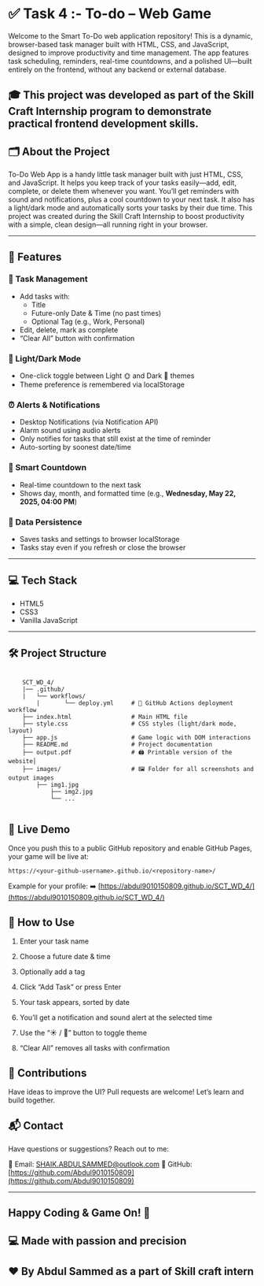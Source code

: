 
# ✅ Task 4 :- To-do – Web Game 

Welcome to the Smart To-Do web application repository! This is a dynamic, browser-based task manager built with HTML, CSS, and JavaScript, designed to improve productivity and time management. The app features task scheduling, reminders, real-time countdowns, and a polished UI—built entirely on the frontend, without any backend or external database.

## 🎓 This project was developed as part of the Skill Craft Internship program to demonstrate practical frontend development skills.

## 🗂️ About the Project
 To-Do Web App is a handy little task manager built with just HTML, CSS, and JavaScript. It helps you keep track of your tasks easily—add, edit, complete, or delete them whenever you want. You’ll get reminders with sound and notifications, plus a cool countdown to your next task. It also has a light/dark mode and automatically sorts your tasks by their due time. This project was created during the Skill Craft Internship to boost productivity with a simple, clean design—all running right in your browser.
 
---

## 🚀 Features

### 🧾 Task Management
- Add tasks with:
  - Title
  - Future-only Date & Time (no past times)
  - Optional Tag (e.g., Work, Personal)
- Edit, delete, mark as complete
- “Clear All” button with confirmation

### 🌙 Light/Dark Mode
- One-click toggle between Light 🌞 and Dark 🌙 themes
- Theme preference is remembered via localStorage

### ⏰ Alerts & Notifications
- Desktop Notifications (via Notification API)
- Alarm sound using audio alerts
- Only notifies for tasks that still exist at the time of reminder
- Auto-sorting by soonest date/time

### 🧠 Smart Countdown
- Real-time countdown to the next task
- Shows day, month, and formatted time (e.g., **Wednesday, May 22, 2025, 04:00 PM**)

### 💾 Data Persistence
- Saves tasks and settings to browser localStorage
- Tasks stay even if you refresh or close the browser

---

## 💻 Tech Stack

- HTML5  
- CSS3  
- Vanilla JavaScript  

---

## 🛠️ Project Structure

```

	SCT_WD_4/
	|── .github/
   	|	└── workflows/
        |		└── deploy.yml     # 🚀 GitHub Actions deployment workflow
	├── index.html           	   # Main HTML file
	├── style.css            	   # CSS styles (light/dark mode, layout)
	├── app.js               	   # Game logic with DOM interactions
	├── README.md            	   # Project documentation
	├── output.pdf          	   # 🖨️ Printable version of the website│
	├── images/             	   # 🖼️ Folder for all screenshots and output images
   		├── img1.jpg
    		├── img2.jpg
    		└── ...
    		
```

## 🚀 Live Demo

Once you push this to a public GitHub repository and enable GitHub Pages, your game will be live at:

```
https://<your-github-username>.github.io/<repository-name>/
```

Example for your profile:
➡️ [https://abdul9010150809.github.io/SCT_WD_4/](https://abdul9010150809.github.io/SCT_WD_4/)

## 🎯 How to Use

 1. Enter your task name

 2. Choose a future date & time

 3. Optionally add a tag

 4. Click “Add Task” or press Enter

 5. Your task appears, sorted by date

 6. You’ll get a notification and sound alert at the selected time

 7. Use the “☀️ / 🌙” button to toggle theme

 8. “Clear All” removes all tasks with confirmation

## 🤝 Contributions

Have ideas to improve the UI?
Pull requests are welcome! Let’s learn and build together.

## 📬 Contact

Have questions or suggestions? Reach out to me:

📧 Email: [SHAIK.ABDULSAMMED@outlook.com](mailto:SHAIK.ABDULSAMMED@outlook.com)
🔗 GitHub: [https://github.com/Abdul9010150809](https://github.com/Abdul9010150809)

---

## Happy Coding & Game On! 🎯

## 💻 Made with passion and precision  

## ❤️ By Abdul Sammed as a part of Skill craft intern

